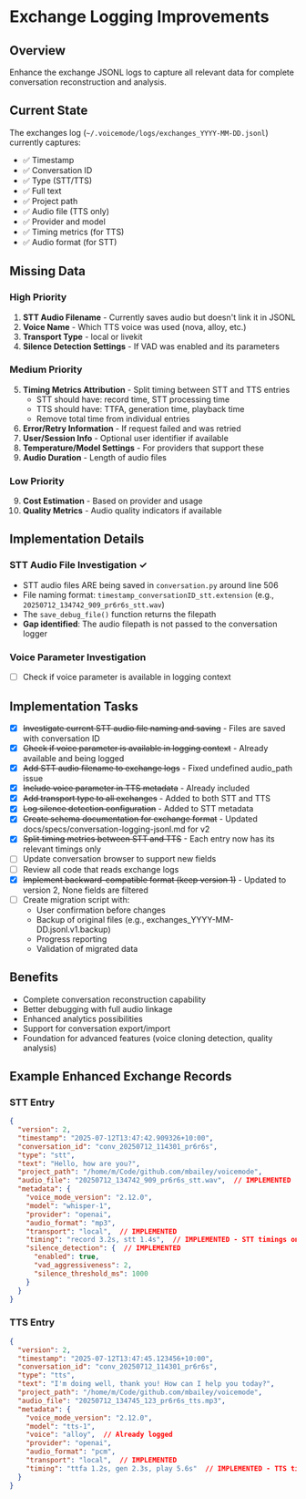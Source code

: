 # Exchange Logging Improvements

## Overview

Enhance the exchange JSONL logs to capture all relevant data for complete conversation reconstruction and analysis.

## Current State

The exchanges log (`~/.voicemode/logs/exchanges_YYYY-MM-DD.jsonl`) currently captures:
- ✅ Timestamp
- ✅ Conversation ID
- ✅ Type (STT/TTS)
- ✅ Full text
- ✅ Project path
- ✅ Audio file (TTS only)
- ✅ Provider and model
- ✅ Timing metrics (for TTS)
- ✅ Audio format (for STT)

## Missing Data

### High Priority
1. **STT Audio Filename** - Currently saves audio but doesn't link it in JSONL
2. **Voice Name** - Which TTS voice was used (nova, alloy, etc.)
3. **Transport Type** - local or livekit
4. **Silence Detection Settings** - If VAD was enabled and its parameters

### Medium Priority
5. **Timing Metrics Attribution** - Split timing between STT and TTS entries
   - STT should have: record time, STT processing time
   - TTS should have: TTFA, generation time, playback time
   - Remove total time from individual entries
6. **Error/Retry Information** - If request failed and was retried
7. **User/Session Info** - Optional user identifier if available
8. **Temperature/Model Settings** - For providers that support these
9. **Audio Duration** - Length of audio files

### Low Priority
9. **Cost Estimation** - Based on provider and usage
10. **Quality Metrics** - Audio quality indicators if available

## Implementation Details

### STT Audio File Investigation ✓
- STT audio files ARE being saved in `conversation.py` around line 506
- File naming format: `timestamp_conversationID_stt.extension` (e.g., `20250712_134742_909_pr6r6s_stt.wav`)
- The `save_debug_file()` function returns the filepath
- **Gap identified**: The audio filepath is not passed to the conversation logger

### Voice Parameter Investigation
- [ ] Check if voice parameter is available in logging context

## Implementation Tasks

- [x] ~~Investigate current STT audio file naming and saving~~ - Files are saved with conversation ID
- [x] ~~Check if voice parameter is available in logging context~~ - Already available and being logged
- [x] ~~Add STT audio filename to exchange logs~~ - Fixed undefined audio_path issue
- [x] ~~Include voice parameter in TTS metadata~~ - Already included
- [x] ~~Add transport type to all exchanges~~ - Added to both STT and TTS
- [x] ~~Log silence detection configuration~~ - Added to STT metadata
- [x] ~~Create schema documentation for exchange format~~ - Updated docs/specs/conversation-logging-jsonl.md for v2
- [x] ~~Split timing metrics between STT and TTS~~ - Each entry now has its relevant timings only
- [ ] Update conversation browser to support new fields
- [ ] Review all code that reads exchange logs
- [x] ~~Implement backward-compatible format (keep version 1)~~ - Updated to version 2, None fields are filtered
- [ ] Create migration script with:
  - User confirmation before changes
  - Backup of original files (e.g., exchanges_YYYY-MM-DD.jsonl.v1.backup)
  - Progress reporting
  - Validation of migrated data

## Benefits

- Complete conversation reconstruction capability
- Better debugging with full audio linkage
- Enhanced analytics possibilities
- Support for conversation export/import
- Foundation for advanced features (voice cloning detection, quality analysis)

## Example Enhanced Exchange Records

### STT Entry
```json
{
  "version": 2,
  "timestamp": "2025-07-12T13:47:42.909326+10:00",
  "conversation_id": "conv_20250712_114301_pr6r6s",
  "type": "stt",
  "text": "Hello, how are you?",
  "project_path": "/home/m/Code/github.com/mbailey/voicemode",
  "audio_file": "20250712_134742_909_pr6r6s_stt.wav",  // IMPLEMENTED
  "metadata": {
    "voice_mode_version": "2.12.0",
    "model": "whisper-1",
    "provider": "openai",
    "audio_format": "mp3",
    "transport": "local",  // IMPLEMENTED
    "timing": "record 3.2s, stt 1.4s",  // IMPLEMENTED - STT timings only
    "silence_detection": {  // IMPLEMENTED
      "enabled": true,
      "vad_aggressiveness": 2,
      "silence_threshold_ms": 1000
    }
  }
}
```

### TTS Entry
```json
{
  "version": 2,
  "timestamp": "2025-07-12T13:47:45.123456+10:00",
  "conversation_id": "conv_20250712_114301_pr6r6s",
  "type": "tts",
  "text": "I'm doing well, thank you! How can I help you today?",
  "project_path": "/home/m/Code/github.com/mbailey/voicemode",
  "audio_file": "20250712_134745_123_pr6r6s_tts.mp3",
  "metadata": {
    "voice_mode_version": "2.12.0",
    "model": "tts-1",
    "voice": "alloy",  // Already logged
    "provider": "openai",
    "audio_format": "pcm",
    "transport": "local",  // IMPLEMENTED
    "timing": "ttfa 1.2s, gen 2.3s, play 5.6s"  // IMPLEMENTED - TTS timings only
  }
}
```